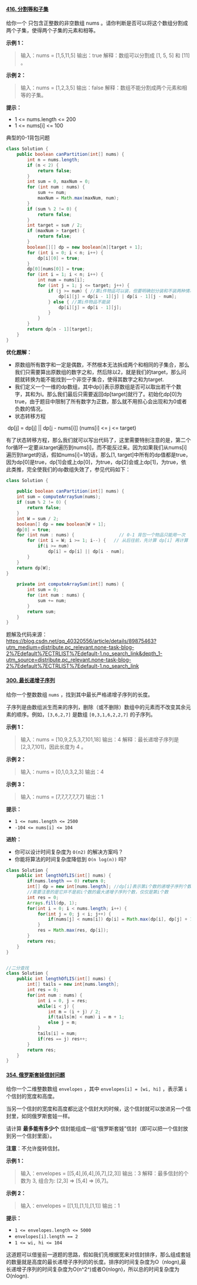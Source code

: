 #### [416. 分割等和子集](https://leetcode-cn.com/problems/partition-equal-subset-sum/)

给你一个 只包含正整数的非空数组 nums 。请你判断是否可以将这个数组分割成两个子集，使得两个子集的元素和相等。

 **示例 1：**

> 输入：nums = [1,5,11,5]
> 输出：true
> 解释：数组可以分割成 [1, 5, 5] 和 [11] 。

**示例 2：**

> 输入：nums = [1,2,3,5]
> 输出：false
> 解释：数组不能分割成两个元素和相等的子集。

**提示：**

* 1 <= nums.length <= 200
* 1 <= nums[i] <= 100

典型的0-1背包问题

```java
class Solution {
    public boolean canPartition(int[] nums) {
        int n = nums.length;
        if (n < 2) {
            return false;
        }
        int sum = 0, maxNum = 0;
        for (int num : nums) {
            sum += num;
            maxNum = Math.max(maxNum, num);
        }
        if (sum % 2 != 0) {
            return false;
        }
        int target = sum / 2;
        if (maxNum > target) {
            return false;
        }
        boolean[][] dp = new boolean[n][target + 1];
        for (int i = 0; i < n; i++) {
            dp[i][0] = true;
        }
        dp[0][nums[0]] = true;
        for (int i = 1; i < n; i++) {
            int num = nums[i];
            for (int j = 1; j <= target; j++) {
                if (j >= num) { //第i件物品可以装，但要明确划分装和不装两种情况
                    dp[i][j] = dp[i - 1][j] | dp[i - 1][j - num];
                } else { //第i件物品不能装
                    dp[i][j] = dp[i - 1][j];
                }
            }
        }
        return dp[n - 1][target];
    }
}
```

**优化题解：**

* 原数组所有数字和一定是偶数，不然根本无法拆成两个和相同的子集合，那么我们只需要算出原数组的数字之和，然后除以2，就是我们的target，那么问题就转换为能不能找到一个非空子集合，使得其数字之和为target.
* 我们定义一个一维的dp数组，其中dp[i]表示原数组是否可以取出若干个数字，其和为i。那么我们最后只需要返回dp[target]就行了。初始化dp[0]为true，由于题目中限制了所有数字为正数，那么就不用担心会出现和为0或者负数的情况。
* 状态转移方程

​                      dp[j] = dp[j] || dp[j - nums[i]]         (nums[i] <= j <= target)

有了状态转移方程，那么我们就可以写出代码了，这里需要特别注意的是，第二个for循环一定要从target遍历到nums[i]，而不能反过来。因为如果我们从nums[i]遍历到target的话，假如nums[i]=1的话，那么[1, target]中所有的dp值都是true，因为dp[0]是true，dp[1]会或上dp[0]，为true，dp[2]会或上dp[1]，为true，依此类推，完全使我们的dp数组失效了，参见代码如下：

```java
class Solution {
    
    public boolean canPartition(int[] nums) {
    int sum = computeArraySum(nums);
    if (sum % 2 != 0) {
        return false;
    }
    int W = sum / 2;
    boolean[] dp = new boolean[W + 1];
    dp[0] = true;
    for (int num : nums) {                 // 0-1 背包一个物品只能用一次
        for (int i = W; i >= 1; i--) {   // 从后往前，先计算 dp[i] 再计算 dp[i-num]
            if(i >= num)
                dp[i] = dp[i] || dp[i - num];
        }
    }
    return dp[W];
}
 
    private int computeArraySum(int[] nums) {
        int sum = 0;
        for (int num : nums) {
            sum += num;
        }
        return sum;
    }
}
```

题解及代码来源：https://blog.csdn.net/qq_40320556/article/details/89875463?utm_medium=distribute.pc_relevant.none-task-blog-2%7Edefault%7ECTRLIST%7Edefault-1.no_search_link&depth_1-utm_source=distribute.pc_relevant.none-task-blog-2%7Edefault%7ECTRLIST%7Edefault-1.no_search_link

#### [300. 最长递增子序列](https://leetcode-cn.com/problems/longest-increasing-subsequence/)

给你一个整数数组 `nums` ，找到其中最长严格递增子序列的长度。

子序列是由数组派生而来的序列，删除（或不删除）数组中的元素而不改变其余元素的顺序。例如，`[3,6,2,7]` 是数组 `[0,3,1,6,2,2,7]` 的子序列。

**示例 1：**

> 输入：nums = [10,9,2,5,3,7,101,18]
> 输出：4
> 解释：最长递增子序列是 [2,3,7,101]，因此长度为 4 。

**示例 2：**

> 输入：nums = [0,1,0,3,2,3]
> 输出：4

**示例 3：**

> 输入：nums = [7,7,7,7,7,7,7]
> 输出：1

**提示：**

- `1 <= nums.length <= 2500`
- `-104 <= nums[i] <= 104`

**进阶：**

- 你可以设计时间复杂度为 `O(n2)` 的解决方案吗？
- 你能将算法的时间复杂度降低到 `O(n log(n))` 吗?

```java
class Solution {
    public int lengthOfLIS(int[] nums) {
        if(nums.length == 0) return 0;
        int[] dp = new int[nums.length]; //dp[i]表示第i个数的递增子序列个数
        //需要注意的是它并不是前i个数的最大递增子序列个数，仅仅是第i个数
        int res = 0;
        Arrays.fill(dp, 1);
        for(int i = 0; i < nums.length; i++) {
            for(int j = 0; j < i; j++) {
                if(nums[j] < nums[i]) dp[i] = Math.max(dp[i], dp[j] + 1);
            }
            res = Math.max(res, dp[i]);
        }
        return res;
    }
}


//二分查找
class Solution {
    public int lengthOfLIS(int[] nums) {
        int[] tails = new int[nums.length];
        int res = 0;
        for(int num : nums) {
            int i = 0, j = res;
            while(i < j) {
                int m = (i + j) / 2;
                if(tails[m] < num) i = m + 1;
                else j = m;
            }
            tails[i] = num;
            if(res == j) res++;
        }
        return res;
    }
}

```

#### [354. 俄罗斯套娃信封问题](https://leetcode-cn.com/problems/russian-doll-envelopes/)

给你一个二维整数数组 `envelopes` ，其中 `envelopes[i] = [wi, hi]` ，表示第 `i` 个信封的宽度和高度。

当另一个信封的宽度和高度都比这个信封大的时候，这个信封就可以放进另一个信封里，如同俄罗斯套娃一样。

请计算 **最多能有多少个** 信封能组成一组“俄罗斯套娃”信封（即可以把一个信封放到另一个信封里面）。

**注意**：不允许旋转信封。

**示例 1：**

> 输入：envelopes = [[5,4],[6,4],[6,7],[2,3]]
> 输出：3
> 解释：最多信封的个数为 3, 组合为: [2,3] => [5,4] => [6,7]。

**示例 2：**

> 输入：envelopes = [[1,1],[1,1],[1,1]]
> 输出：1

**提示：**

- `1 <= envelopes.length <= 5000`
- `envelopes[i].length == 2`
- `1 <= wi, hi <= 104`

这道题可以借鉴前一道题的思路，假如我们先根据宽来对信封排序，那么组成套娃的数量就是高度的最长递增子序列的的长度。排序的时间复杂度为O（nlogn),最长递增子序列的时间复杂度为O(n^2^)或者O(nlogn)，所以总的时间复杂度为O(nlogn).

